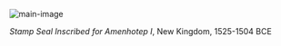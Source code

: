![main-image](https://github.com/andykeefe/andykeefe/assets/154836099/8b6fb6f1-c2b2-4caa-ab94-a57b795714b0)

_Stamp Seal Inscribed for Amenhotep I_, New Kingdom, 1525-1504 BCE


